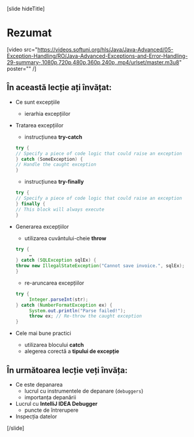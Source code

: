 [slide hideTitle]
# Rezumat

[video src="https://videos.softuni.org/hls/Java/Java-Advanced/05-Exception-Handling/RO/Java-Advanced-Exceptions-and-Error-Handling-29-summary-,1080p,720p,480p,360p,240p,.mp4/urlset/master.m3u8" poster="" /]

## În această lecție ați învățat:

- Ce sunt excepțiile 
     - ierarhia excepțiilor 
     
- Tratarea excepțiilor
     - instrucțiunea **try-catch** 
    ```java 
    try {
    // Specify a piece of code logic that could raise an exception 
    } catch (SomeException) {
    // Handle the caught exception
    }
    ```

     - instrucțiunea **try-finally**
    ```java 
    try {
    // Specify a piece of code logic that could raise an exception 
    } finally {
    // This block will always execute
    }
    ```

- Generarea excepțiilor
     - utilizarea cuvântului-cheie **throw**
     ```java
     try {
          …
     } catch (SQLException sqlEx) {
     throw new IllegalStateException("Cannot save invoice.", sqlEx);
     }
     ```
     
     - re-aruncarea excepțiilor
     ```java
     try {
          Integer.parseInt(str);
     } catch (NumberFormatException ex) {
          System.out.println("Parse failed!");
          throw ex; // Re-throw the caught exception
     }
     ```

- Cele mai bune practici
     - utilizarea blocului **catch**
     - alegerea corectă a **tipului de excepție**

## În următoarea lecție veți învăța:

- Ce este depanarea
     - lucrul cu instrumentele de depanare (`debuggers`)
     - importanța depanării
- Lucrul cu **IntelliJ IDEА Debugger**
     - puncte de întrerupere
- Inspecția datelor

[/slide]

